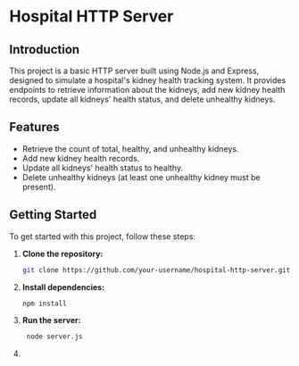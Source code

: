 # Hospital HTTP Server

## Introduction

This project is a basic HTTP server built using Node.js and Express, designed to simulate a hospital's kidney health tracking system. It provides endpoints to retrieve information about the kidneys, add new kidney health records, update all kidneys' health status, and delete unhealthy kidneys.


## Features

- Retrieve the count of total, healthy, and unhealthy kidneys.
- Add new kidney health records.
- Update all kidneys' health status to healthy.
- Delete unhealthy kidneys (at least one unhealthy kidney must be present).

## Getting Started

To get started with this project, follow these steps:

1. **Clone the repository:**

   ```bash
   git clone https://github.com/your-username/hospital-http-server.git

2. **Install dependencies:**
   ```bash
   npm install
3. **Run the server:**
   ```bash
    node server.js
4.


